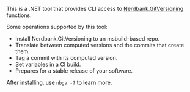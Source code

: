 This is a .NET tool that provides CLI access to [Nerdbank.GitVersioning](https://dotnet.github.io/Nerdbank.GitVersioning/) functions.

Some operations supported by this tool:

- Install Nerdbank.GitVersioning to an msbuild-based repo.
- Translate between computed versions and the commits that create them.
- Tag a commit with its computed version.
- Set variables in a CI build.
- Prepares for a stable release of your software.

After installing, use `nbgv -?` to learn more.
